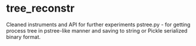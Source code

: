 # tree_reconstr
Cleaned instruments and API for further experiments
pstree.py - for getting process tree in pstree-like manner and saving to string or Pickle serialized binary format.
